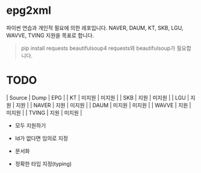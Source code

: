 # epg2xml

파이썬 연습과 개인적 필요에 의한 레포입니다.
NAVER, DAUM, KT, SKB, LGU, WAVVE, TVING 지원을 목표로 합니다.

> pip install requests beautifulsoup4
requests와 beautifulsoup가 필요합니다.

    
# TODO   
| Source | Dump | EPG |
| KT | 미지원 | 미지원 |
| SKB | 지원 | 미지원 |
| LGU | 지원 |  지원 |
| NAVER | 지원 | 미지원 |
| DAUM | 미지원 | 미지원 |
| WAVVE | 지원 | 미지원 |
| TVING | 지원 | 미지원 |
- 모두 지원하기 

- Id가 없다면 임의로 지정

- 문서화

- 정확한 타입 지정(typing)
